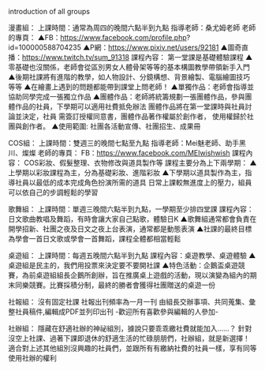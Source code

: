 introduction of all groups

漫畫組：
上課時間：通常為周四的晚間六點半到九點
指導老師：桑尤姆老師
老師的專頁：
▲FB：https://www.facebook.com/profile.php?
        	id=100000588704235
▲P網：https://www.pixiv.net/users/92181
▲圖奇直播：https://www.twitch.tv/sum_91318
課程內容：
第一堂課是基礎體驗課程
▲零基礎也沒關係，老師會從區別男女人體骨架等等的基本構圖教學帶領新手入門
▲後期社課將有進階的教學，如人物設計、分鏡構想、背景繪製、電腦繪圖技巧等等
▲在繪畫上遇到的問題都能帶到課堂上問老師！
▲單獨作品：老師會指導並協助同學完成一張獨立作品
▲團體作品：老師將統籌規劃一張團體作品，參與團體作品的社員，下學期可以適用社費抵免辦法
 	團體作品將在第一堂課時與社員討論並決定，社員
 	需簽訂授權同意書，團體作品著作權屬於創作者，
 	使用權歸於社團與創作者。
▲使用範圍: 社團各活動宣傳、社團招生、成果冊

COS組：
上課時間：雙週三的晚間七點至九點
指導老師：Mei魅老師、助手黑川、燦燦
老師的專頁：
FB：https://www.facebook.com/MEIwishwish
課程內容：
COS彩妝、假髮整理、衣物修改與道具製作等
課程主要分為上下兩學期：
▲上學期以彩妝課程為主，分為基礎彩妝、進階彩妝
▲下學期以道具製作為主，指導社員以最低的成本完成角色扮演所需的道具
日常上課較無進度上的壓力，組員可以依自己的步調輕鬆的學習

歌舞組：
上課時間：單週三晚間六點半到九點，一學期至少排四堂課
課程內容：日文歌曲教唱及舞蹈，有時會讓大家自己點歌，體驗日K
▲歌舞組通常都會負責在開學招新、社團之夜及日文之夜上台表演，通常都是動態表演
▲社課的最終目標為學會一首日文歌或學會一首舞蹈，課程全體都相當輕鬆

桌遊組：
上課時間：每週五晚間六點半到九點
課程內容：桌遊教學、桌遊體驗
▲桌遊組是民主的，我們用投票來決定要不要開社課
▲特色活動：企鵝盃桌遊競賽，為前桌遊組組長企鵝所創辦，旨在推廣桌上遊戲的活動，現以演變為組內的期末同樂競賽。比賽採積分制，最終的勝者會獲得社團贈送的桌遊一份

社報組：
沒有固定社課
社報出刊頻率為一月一刊
由組長交辦事項、共同蒐集、彙整社員稿件,編輯成PDF並列印出刊
-歡迎所有喜歡參與編輯的人參加-

社辦組：
隱藏在舒適社辦的神祕組別，據說只要乖乖繳社費就能加入……？
針對沒空上社課、過著下課即退休的舒適生活的忙碌朋朋們，社辦組，就是新選擇！
適合對上述其他組別沒興趣的社員們，並跟所有有繳納社費的社員一樣，享有同等使用社辦的權利

